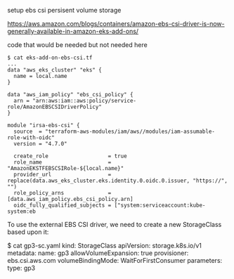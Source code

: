 setup ebs csi persisent volume storage

https://aws.amazon.com/blogs/containers/amazon-ebs-csi-driver-is-now-generally-available-in-amazon-eks-add-ons/

code that would be needed but not needed here

```
$ cat eks-add-on-ebs-csi.tf
...
data "aws_eks_cluster" "eks" {
  name = local.name
}

data "aws_iam_policy" "ebs_csi_policy" {
  arn = "arn:aws:iam::aws:policy/service-role/AmazonEBSCSIDriverPolicy"
}

module "irsa-ebs-csi" {
  source  = "terraform-aws-modules/iam/aws//modules/iam-assumable-role-with-oidc"
  version = "4.7.0"

  create_role                   = true
  role_name                     = "AmazonEKSTFEBSCSIRole-${local.name}"
  provider_url                  = replace(data.aws_eks_cluster.eks.identity.0.oidc.0.issuer, "https://", "")
  role_policy_arns              = [data.aws_iam_policy.ebs_csi_policy.arn]
  oidc_fully_qualified_subjects = ["system:serviceaccount:kube-system:eb
```





To use the external EBS CSI driver, we need to create a new StorageClass based upon it:

$ cat gp3-sc.yaml
kind: StorageClass
apiVersion: storage.k8s.io/v1
metadata:
  name: gp3
allowVolumeExpansion: true
provisioner: ebs.csi.aws.com
volumeBindingMode: WaitForFirstConsumer
parameters:
  type: gp3

